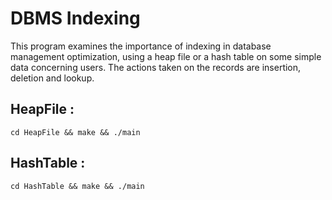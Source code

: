 # DBMS Indexing
This program examines the importance of indexing in database management optimization, using a heap file or a hash table on some simple data concerning users. The actions taken on the records are insertion, deletion and lookup.

## HeapFile :

```
cd HeapFile && make && ./main
```

## HashTable :

```
cd HashTable && make && ./main
```
